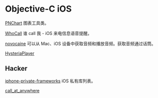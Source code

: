 Objective-C iOS
===============

[PNChart](https://github.com/Ju2ender/PNChart)
图表工具类。

[WhoCall](https://github.com/Ju2ender/WhoCall)
谁 call 我 - iOS 来电信息语音提醒。

[novocaine](https://github.com/Ju2ender/novocaine)
可以从 Mac、iOS 设备中获取音频和播放音频。获取音频通过话筒。

[HysteriaPlayer](https://github.com/Ju2ender/HysteriaPlayer)

Hacker
------

[iphone-private-frameworks](https://github.com/Ju2ender/iphone-private-frameworks)
iOS 私有库列表。

[call_at_anywhere](https://github.com/Ju2ender/call_at_anywhere)
